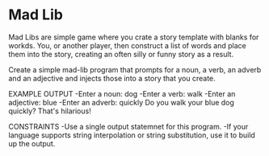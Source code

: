 # Mad Lib

Mad Libs are simple game where you crate a story
template with blanks for workds. You, or another player,
then construct a list of words and place them into the story, 
creating an often silly or funny story as a result.

Create a simple mad-lib program that prompts for a noun,
a verb, an adverb and an adjective and injects those into 
a story that you create.

EXAMPLE OUTPUT
-Enter a noun: dog
-Enter a verb: walk
-Enter an adjective: blue
-Enter an adverb: quickly
Do you walk your blue dog quickly? That's hilarious!

CONSTRAINTS
-Use a single output statemnet for this program.
-If your language supports string interpolation or 
 string substitution, use it to build up the output.
